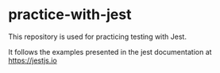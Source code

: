 # practice-with-jest

This repository is used for practicing testing with Jest.

It follows the examples presented in the jest documentation at https://jestjs.io
